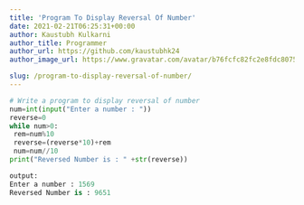 ```yaml
---
title: 'Program To Display Reversal Of Number'
date: 2021-02-21T06:25:31+00:00
author: Kaustubh Kulkarni
author_title: Programmer
author_url: https://github.com/kaustubhk24
author_image_url: https://www.gravatar.com/avatar/b76fcfc82fc2e8fdc8075636f1735f61?s=200

slug: /program-to-display-reversal-of-number/
---
```

```python title="file.py"
# Write a program to display reversal of number
num=int(input("Enter a number : "))
reverse=0
while num>0:
 rem=num%10
 reverse=(reverse*10)+rem
 num=num//10
print("Reversed Number is : " +str(reverse))
```

```python title="file.py"
output:
Enter a number : 1569
Reversed Number is : 9651
```